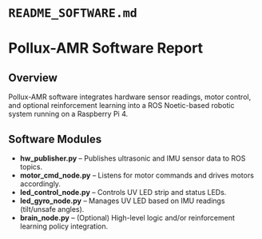 # `README_SOFTWARE.md`

# Pollux-AMR Software Report

## Overview
Pollux-AMR software integrates hardware sensor readings, motor control, and optional reinforcement learning into a ROS Noetic-based robotic system running on a Raspberry Pi 4.

## Software Modules
- **hw_publisher.py** – Publishes ultrasonic and IMU sensor data to ROS topics.
- **motor_cmd_node.py** – Listens for motor commands and drives motors accordingly.
- **led_control_node.py** – Controls UV LED strip and status LEDs.
- **led_gyro_node.py** – Manages UV LED based on IMU readings (tilt/unsafe angles).
- **brain_node.py** – (Optional) High-level logic and/or reinforcement learning policy integration.